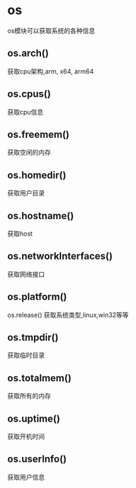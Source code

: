 # os

os模块可以获取系统的各种信息

## os.arch()

获取cpu架构,arm, x64, arm64

## os.cpus()

获取cpu信息

## os.freemem()

获取空闲的内存

## os.homedir()

获取用户目录

## os.hostname()

获取host

## os.networkInterfaces()

获取网络接口

## os.platform()

os.release()
获取系统类型,linux,win32等等

## os.tmpdir()

获取临时目录

## os.totalmem()

获取所有的内存

## os.uptime()

获取开机时间

## os.userInfo()

获取用户信息
